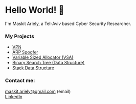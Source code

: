 
# Hello World! 👋

I'm Maskit Ariely, a Tel-Aviv based Cyber Security Researcher.

### My Projects
- [VPN](https://github.com/maskit-ariely/C/tree/main/VPN)
- [ARP Spoofer](https://github.com/maskit-ariely/Python/tree/main/ARP_spoofer)
- [Variable Sized Allocator (VSA)](https://github.com/maskit-ariely/C/tree/main/vsa)
- [Binary Search Tree (Data Structure)](https://github.com/maskit-ariely/C/tree/main/ds_bst)
- [Stack Data Structure](https://github.com/maskit-ariely/C/tree/main/ds_stack)

### Contact me:
maskit.ariely@gmail.com (email)  
[LinkedIn](https://www.linkedin.com/in/maskit-ariely/)